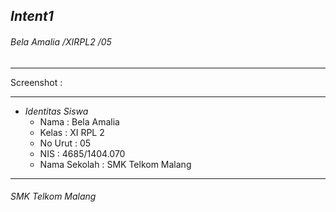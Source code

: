 ## *__Intent1__*
###### *Bela Amalia /XIRPL2 /05*
-------------------------------------------------------
Screenshot :



-------------------------------------------------------
* *Identitas Siswa* 
  * Nama          : Bela Amalia
  * Kelas         : XI RPL 2
  * No Urut       : 05
  * NIS           : 4685/1404.070
  * Nama Sekolah  : SMK Telkom Malang

-------------------------------------------------------

###### *SMK Telkom Malang*

